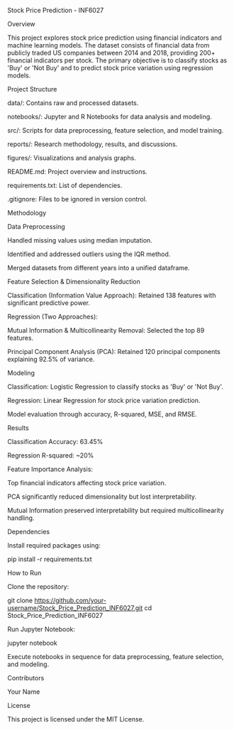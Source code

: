 Stock Price Prediction - INF6027

Overview

This project explores stock price prediction using financial indicators and machine learning models. The dataset consists of financial data from publicly traded US companies between 2014 and 2018, providing 200+ financial indicators per stock. The primary objective is to classify stocks as 'Buy' or 'Not Buy' and to predict stock price variation using regression models.

Project Structure

data/: Contains raw and processed datasets.

notebooks/: Jupyter and R Notebooks for data analysis and modeling.

src/: Scripts for data preprocessing, feature selection, and model training.

reports/: Research methodology, results, and discussions.

figures/: Visualizations and analysis graphs.

README.md: Project overview and instructions.

requirements.txt: List of dependencies.

.gitignore: Files to be ignored in version control.

Methodology

Data Preprocessing

Handled missing values using median imputation.

Identified and addressed outliers using the IQR method.

Merged datasets from different years into a unified dataframe.

Feature Selection & Dimensionality Reduction

Classification (Information Value Approach): Retained 138 features with significant predictive power.

Regression (Two Approaches):

Mutual Information & Multicollinearity Removal: Selected the top 89 features.

Principal Component Analysis (PCA): Retained 120 principal components explaining 92.5% of variance.

Modeling

Classification: Logistic Regression to classify stocks as 'Buy' or 'Not Buy'.

Regression: Linear Regression for stock price variation prediction.

Model evaluation through accuracy, R-squared, MSE, and RMSE.

Results

Classification Accuracy: 63.45%

Regression R-squared: ~20%

Feature Importance Analysis:

Top financial indicators affecting stock price variation.

PCA significantly reduced dimensionality but lost interpretability.

Mutual Information preserved interpretability but required multicollinearity handling.

Dependencies

Install required packages using:

pip install -r requirements.txt

How to Run

Clone the repository:

git clone https://github.com/your-username/Stock_Price_Prediction_INF6027.git
cd Stock_Price_Prediction_INF6027

Run Jupyter Notebook:

jupyter notebook

Execute notebooks in sequence for data preprocessing, feature selection, and modeling.

Contributors

Your Name

License

This project is licensed under the MIT License.
